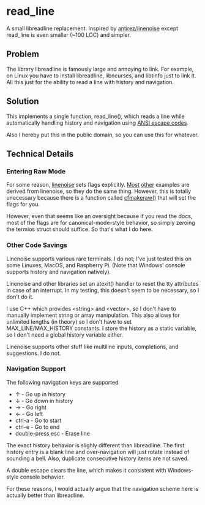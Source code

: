 # read_line

A small libreadline replacement. Inspired by [antirez/linenoise](https://github.com/antirez/linenoise)
except read_line is even smaller (~100 LOC) and simpler.

## Problem

The library libreadline is famously large and annoying to link. For example, on Linux
you have to install libreadline, libncurses, and libtinfo just to link it. All this just
for the ability to read a line with history and navigation.

## Solution

This implements a single function, read_line(), which reads a line while automatically
handling history and navigation using [ANSI escape codes](https://en.wikipedia.org/wiki/ANSI_escape_code).

Also I hereby put this in the public domain, so you can use this for whatever.

## Technical Details

### Entering Raw Mode

For some reason, [linenoise][1] sets flags explicitly. [Most][2] [other][3] examples are
derived from linenoise, so they do the same thing. However, this is totally unecessary
because there is a function called [cfmakeraw()][4] that will set the flags for you. 

[1]:https://github.com/antirez/linenoise/blob/master/linenoise.c#L232
[2]:https://viewsourcecode.org/snaptoken/kilo/02.enteringRawMode.html
[3]:http://www.cs.uleth.ca/~holzmann/C/system/ttyraw.c
[4]:https://man7.org/linux/man-pages/man3/termios.3.html

However, even that seems like an oversight because if you read the docs,  most of the flags
are for canonical-mode-style behavior, so simply zeroing the termios struct should
suffice. So that's what I do here.

### Other Code Savings

Linenoise supports various rare terminals. I do not; I've just tested this on some Linuxes,
MacOS, and Raspberry Pi. (Note that Windows' console supports history and navigation natively).

Linenoise and other libraries set an atexit() handler to reset the tty attributes in case of
an interrupt. In my testing, this doesn't seem to be necessary, so I don't do it.

I use C++ which provides &lt;string&gt; and &lt;vector&gt;, so I don't have to manually
implement string or array manipulation. This also allows for unlimited lengths (in theory)
so I don't have to set MAX_LINE/MAX_HISTORY constants. I store the history as a static
variable, so I don't need a global history variable either.

Linenoise supports other stuff like multiline inputs, completions, and suggestions. I do not.

### Navigation Support

The following navigation keys are supported

 - &uarr; - Go up in history
 - &darr; - Go down in history
 - &rarr; - Go right
 - &larr; - Go left 
 - ctrl-a - Go to start
 - ctrl-e - Go to end
 - double-press esc - Erase line

The exact history behavior is slighly different than libreadline. The first history entry is a blank line
and over-navigation will just rotate instead of sounding a bell. Also, duplicate consecutive history items
are not saved.

A double escape clears the line, which makes it consistent with Windows-style console behavior.

For these reasons, I would actually argue that the navigation scheme here is actually better than libreadline.





